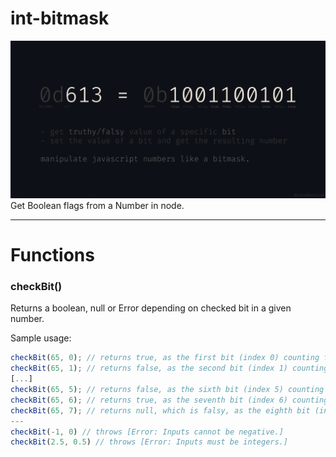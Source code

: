 # int-bitmask

![Promotional int-bitmask banner showcasing the functionality of the package](https://github.com/jakubmanczak/int-bitmask/blob/master/promo/promo-int-bitmask.png)
Get Boolean flags from a Number in node.

---

# Functions

### checkBit()

Returns a boolean, null or Error depending on checked bit in a given number.

Sample usage:

```ts
checkBit(65, 0); // returns true, as the first bit (index 0) counting from the right is on.
checkBit(65, 1); // returns false, as the second bit (index 1) counting from the right is off.
[...]
checkBit(65, 5); // returns false, as the sixth bit (index 5) counting from the right is off.
checkBit(65, 6); // returns true, as the seventh bit (index 6) counting from the right is on.
checkBit(65, 7); // returns null, which is falsy, as the eighth bit (index 7) is not part of the number.
---
checkBit(-1, 0) // throws [Error: Inputs cannot be negative.]
checkBit(2.5, 0.5) // throws [Error: Inputs must be integers.]
```
